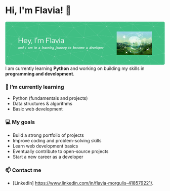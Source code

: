 # Hi, I'm Flavia! 👋

![Header](github-header-banner.png)
I am currently learning **Python** and working on building my skills in **programming and development**.  

### 🌱 I’m currently learning
- Python (fundamentals and projects)
- Data structures & algorithms
- Basic web development

### 💻 My goals
- Build a strong portfolio of projects
- Improve coding and problem-solving skills
- Learn web development basics
- Eventually contribute to open-source projects
- Start a new career as a developer 

### 📫 Contact me
- [LinkedIn] https://www.linkedin.com/in/flavia-morgulis-418579221/.



